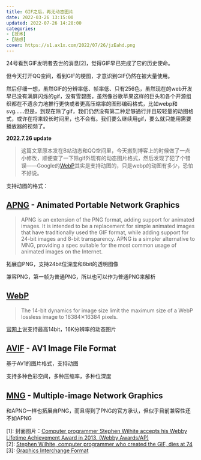 ```yaml
---
title: GIF之后，再无动态图片
date: 2022-03-26 13:15:00
updated: 2022-07-26 14:28:00
categories:
- [技术]
- [随想]
cover: https://s1.ax1x.com/2022/07/26/jzEahd.png
---
```


24号看到GIF发明者去世的消息[2]，觉得GIF早已完成了它的历史使命。

但今天打开QQ空间，看到GIF的梗图，才意识到GIF仍然在被大量使用。

<!-- more -->

然后仔细一想，虽然GIF的分辨率低、帧率低、只有256色，虽然现在的web开发早已没有满屏闪烁的gif，没有雪碧图，虽然像谷歌苹果这样的巨头和各个开源组织都在不遗余力地推行更快或者更高压缩率的图形编码格式，比如webp和svg……但是，到现在除了gif，我们仍然没有第二种足够通行并且较轻量的动图格式，或许在将来较长时间里，也不会有。我们要么继续用gif，要么就只能用需要播放器的视频了。

**2022.7.26 update**

> 这篇文章原本发在B站动态和QQ空间里，今天搬到博客上的时候做了一点小修改，顺便查了一下除gif外现有的动态图片格式，然后发现了犯了个错误——Google的[WebP](https://developers.google.com/speed/webp)其实是支持动图的，只是webp的动图有多少，恐怕不好说。

支持动图的格式：

## [APNG](https://wiki.mozilla.org/APNG_Specification) - Animated Portable Network Graphics

> APNG is an extension of the PNG format, adding support for animated images. It is intended to be a replacement for simple animated images that have traditionally used the GIF format, while adding support for 24-bit images and 8-bit transparency. APNG is a simpler alternative to MNG, providing a spec suitable for the most common usage of animated images on the Internet. 

拓展自PNG，支持24bit位深度和8bit的透明图像

兼容PNG，第一帧为普通PNG，所以也可以作为普通PNG来解析

## [WebP](https://developers.google.com/speed/webp)

> The 14-bit dynamics for image size limit the maximum size of a WebP lossless image to 16384✕16384 pixels.

[官网上](https://developers.google.com/speed/webp/docs/webp_lossless_bitstream_specification?hl=en)说支持最高14bit，16K分辨率的动态图片

## [AVIF](https://aomediacodec.github.io/av1-avif/) - AV1 Image File Format

基于AV1的图片格式，支持动图

支持多种色彩空间，多种压缩率，多种位深度

## [MNG](http://www.libpng.org/pub/mng/) - Multiple-image Network Graphics

和APNG一样也拓展自PNG，而且得到了PNG的官方承认，但似乎目前兼容性还不如APNG



[1]: 封面图片：[Computer programmer Stephen Wilhite accepts his Webby Lifetime Achievement Award in 2013. (Webby Awards/AP)](https://www.washingtonpost.com/obituaries/2022/03/24/gif-creator-stephen-wilhite-dead/)  
[2]: [Stephen Wilhite, computer programmer who created the GIF, dies at 74](https://www.washingtonpost.com/obituaries/2022/03/24/gif-creator-stephen-wilhite-dead/)  
[3]: [Graphics Interchange Format](https://www.w3.org/Graphics/GIF/spec-gif87.txt)